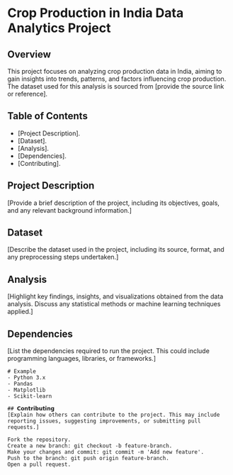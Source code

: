 # Crop Production in India Data Analytics Project

## Overview

This project focuses on analyzing crop production data in India, aiming to gain insights into trends, patterns, and factors influencing crop production. The dataset used for this analysis is sourced from [provide the source link or reference].

## Table of Contents

- [Project Description].
- [Dataset].
- [Analysis].
- [Dependencies].
- [Contributing].


## Project Description

[Provide a brief description of the project, including its objectives, goals, and any relevant background information.]

## Dataset

[Describe the dataset used in the project, including its source, format, and any preprocessing steps undertaken.]

## Analysis

[Highlight key findings, insights, and visualizations obtained from the data analysis. Discuss any statistical methods or machine learning techniques applied.]

## Dependencies

[List the dependencies required to run the project. This could include programming languages, libraries, or frameworks.]

```plaintext
# Example
- Python 3.x
- Pandas
- Matplotlib
- Scikit-learn

## 𝗖𝗼𝗻𝘁𝗿𝗶𝗯𝘂𝘁𝗶𝗻𝗴
[Explain how others can contribute to the project. This may include reporting issues, suggesting improvements, or submitting pull requests.]

Fork the repository.
Create a new branch: git checkout -b feature-branch.
Make your changes and commit: git commit -m 'Add new feature'.
Push to the branch: git push origin feature-branch.
Open a pull request.

